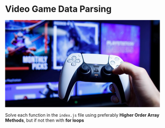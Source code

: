 # Video Game Data Parsing

![Game Remote](./assets/remote.jpg)

Solve each function in the `index.js` file using preferably **Higher Order Array Methods**, but if not then with **for loops**
